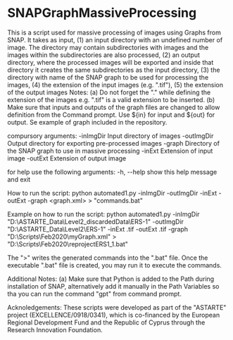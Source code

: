 # SNAPGraphMassiveProcessing

This is a script used for massive processing of images using Graphs from SNAP. It takes as input, 
(1) an input directory with an undefined number of image. The directory may contain subdirectories with images and the images within the subdirectories are also processed, 
(2) an output directory, where the processed images will be exported and inside that directory it creates the same subdirectories as the input directory, 
(3) the directory with name of the SNAP graph to be used for processing the images, 
(4) the extension of the input images (e.g. ".tif"), 
(5) the extension of the output images
Notes: 
(a) Do not forget the "." while defining the extension of the images e.g. ".tif" is a valid extension to be inserted.
(b) Make sure that inputs and outputs of the graph files are changed to allow definition from the Command prompt. Use ${in} for input and ${out} for output. Se example of graph included in the repository.  

compursory arguments:
  -inImgDir <string>   Input directory of images
  -outImgDir <string>  Output directory for exporting pre-processed images
  -graph <string>      Directory of the SNAP graph to use in massive processing
  -inExt <string>      Extension of input image
  -outExt <string>     Extension of output image

for help use the following arguments:
  -h, --help           show this help message and exit

How to run the script:
python automated1.py -inImgDir <inImgDir> -outImgDir <outImgDir> -inExt <inExtension> -outExt <outExtension> -graph <graph.xml>  > "commands.bat"

Example on how to run the script: 
python automated1.py -inImgDir "D:\ASTARTE_Data\Level2_discardedData\ERS-1" -outImgDir "D:\ASTARTE_Data\Level2\ERS-1" -inExt .tif -outExt .tif -graph "D:\Scripts\Feb2020\myGraph.xml"  > "D:\Scripts\Feb2020\reprojectERS1_1.bat"

The ">" writes the generated commands into the ".bat" file. Once the executable ".bat" file is created, you may run it to execute the commands. 

Additional Notes:
(a) Make sure that Python is added to the Path during installation of SNAP, alternatively add it manually in the Path Variables so tha you can run the command "gpt" from command prompt.


Acknoledgements:
These scripts were developed as part of the "ASTARTE" project (EXCELLENCE/0918/0341), which is co-financed by the European Regional Development Fund and the Republic of Cyprus through the Research Innovation Foundation. 


